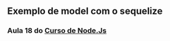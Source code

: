 ## Exemplo de model com o sequelize

### Aula 18 do <a href="https://www.youtube.com/playlist?list=PLJ_KhUnlXUPtbtLwaxxUxHqvcNQndmI4B">Curso de Node.Js</a>
